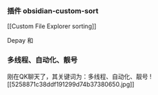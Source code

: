 ### 插件 obsidian-custom-sort

[[Custom File Explorer sorting]]

Depay 和 

### 多线程、自动化、靓号
刚在QK聊天了，其关键词为：多线程、自动化、靓号
![[5258871c38ddf191299d74b37380650.jpg]]



